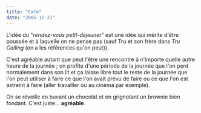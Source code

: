 ```yaml
---
title: "Café"
date: "2005-12-21"
---
```


L'idée du "_rendez-vous petit-déjeuner_" est une idée qui mérite d'être poussée et à laquelle on ne pense pas (sauf Tru et son frère dans _Tru Calling_ (on a les références qu'on peut)).

C'est agréable autant que peut l'être une rencontre à n'importe quelle autre heure de la journée ; on profite d'une période de la journée que l'on perd normalement dans son lit et ça laisse libre tout le reste de la journée que l'on peut utiliser à faire ce que l'on avait prévu de faire ou ce que l'on est astreint à faire (aller travailler ou au cinéma par exemple).

On se réveille en buvant un chocolat et en grignotant un brownie bien fondant. C'est juste... **agréable**.

